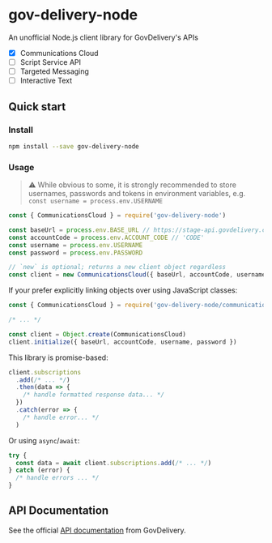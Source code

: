 # gov-delivery-node

An unofficial Node.js client library for GovDelivery's APIs
- [x] Communications Cloud
- [ ] Script Service API
- [ ] Targeted Messaging
- [ ] Interactive Text

## Quick start
### Install
```sh
npm install --save gov-delivery-node
```

### Usage
> ⚠️ While obvious to some, it is strongly recommended to store usernames, passwords and tokens in environment variables, e.g. `const username = process.env.USERNAME`
```js
const { CommunicationsCloud } = require('gov-delivery-node')

const baseUrl = process.env.BASE_URL // https://stage-api.govdelivery.com
const accountCode = process.env.ACCOUNT_CODE // 'CODE'
const username = process.env.USERNAME
const password = process.env.PASSWORD

// `new` is optional; returns a new client object regardless
const client = new CommunicationsCloud({ baseUrl, accountCode, username, password })
```
If your prefer explicitly linking objects over using JavaScript classes:
```js
const { CommunicationsCloud } = require('gov-delivery-node/communications-cloud')

/* ... */

const client = Object.create(CommunicationsCloud)
client.initialize({ baseUrl, accountCode, username, password })
```
This library is promise-based:
```js
client.subscriptions
  .add(/* ... */)
  .then(data => {
    /* handle formatted response data... */
  })
  .catch(error => {
    /* handle error... */
  )
```
Or using `async`/`await`:
```js
try {
  const data = await client.subscriptions.add(/* ... */)
} catch (error) {
  /* handle errors ... */
}
```

## API Documentation
See the official [API documentation](https://developer.govdelivery.com/) from GovDelivery.
